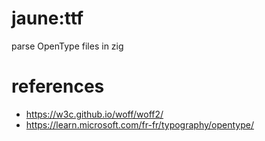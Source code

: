 # jaune:ttf

parse OpenType files in zig

# references
- https://w3c.github.io/woff/woff2/
- https://learn.microsoft.com/fr-fr/typography/opentype/
